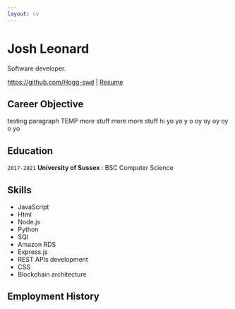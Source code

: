 ```yaml
---
layout: cv
---
```

# Josh Leonard
Software developer.

<div id="webaddress">
<a href="https://github.com/Hogg-swd">https://github.com/Hogg-swd</a>
| <a href="https://hogg-swd.github.io/markdown-cv/">Resume</a>
</div>

## Career Objective

testing paragraph TEMP more stuff more more stuff hi yo yo y o oy oy oy oy o yo 

## Education

`2017-2021`
**University of Sussex** : BSC Computer Science


## Skills

- JavaScript
- Html
- Node.js
- Python
- SQl
- Amazon RDS
- Express.js
- REST APIs development
- CSS
- Blockchain architecture

## Employment History

<!-- A list is also available [online](http://scholar.google.co.uk/citations?user=LTOTl0YAAAAJ) -->

<!-- ### Footer

Last updated: May 2013 -->


